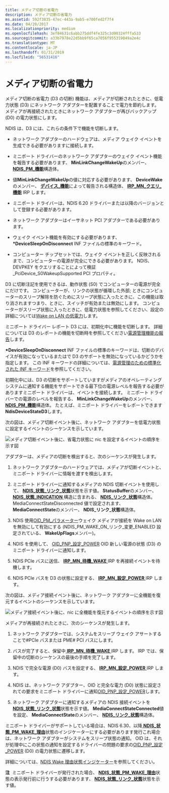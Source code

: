 ```yaml
---
title: メディア切断の省電力
description: メディア切断の省電力
ms.assetid: 592f3835-47ec-443a-9ab5-e700fed2f7f4
ms.date: 04/20/2017
ms.localizationpriority: medium
ms.openlocfilehash: 3ef84631c6abb275ddf4fe325c3d00324fffa533
ms.sourcegitcommit: a33b7978e22d5bb9f65ca7056f955319049a2e4c
ms.translationtype: MT
ms.contentlocale: ja-JP
ms.lasthandoff: 01/31/2019
ms.locfileid: "56531416"
---
```

# <a name="low-power-on-media-disconnect"></a>メディア切断の省電力





メディア切断の省電力 (D3 の切断) 機能は、メディアが切断されたときに、低電力状態 (D3) にネットワーク アダプターを配置することで電力を節約します。 メディアが再接続されたときにネットワーク アダプターが再びバックアップ (D0) の電力状態にします。

NDIS は、D3 には、これらの条件下で機能を切断します。

-   ネットワーク アダプターのハードウェアは、メディア ウェイク イベントを生成できる必要がありますに接続します。

-   ミニポート ドライバーのネットワーク アダプターのウェイク イベント機能を報告する必要があります、 **MinLinkChangeWakeUp**のメンバー、 [ **NDIS\_PM\_機能**](https://msdn.microsoft.com/library/windows/hardware/ff566748)構造体。

-   値**MinLinkChangeWakeUp**の値に対応する必要があります、 **DeviceWake**のメンバー、 [**デバイス\_機能**](https://msdn.microsoft.com/library/windows/hardware/ff543095)によって報告される構造体、 [ **IRP\_MN\_クエリ\_機能**](https://msdn.microsoft.com/library/windows/hardware/ff551664) IRP します。

-   ミニポート ドライバーは、NDIS 6.20 ドライバーまたは以降のバージョンとして登録する必要があります。

-   ネットワーク アダプターはイーサネット PCI アダプターである必要があります。

-   ウェイク イベント機能を有効にする必要があります、  **\*DeviceSleepOnDisconnect** INF ファイルの標準のキーワード。

-   コンピューター チップセットでは、ウェイク イベントを正しく反映されるまで、コンピューターの電源が完全にできる必要があります。 NDIS、DEVPKEY をクエリすることによって検証\_PciDevice\_S0WakeupSupported PCI プロパティ。

D3 に切断注記を使用できるは、動作状態 (S0) でコンピューターの電源が完全にだけです。 コンピューターが、リンクの状態が循環した外部; ときにコンピューターのスリープ解除を防ぐためにスリープ状態に入ったときに、この機能は取り消されますつまり、ときに、スイッチが有効または無効にします。 コンピューターがスリープ状態に入ったときに、低電力状態を参照してください、設定の詳細については[Wake on LAN の低電力](low-power-for-wake-on-lan.md)します。

ミニポート ドライバー レポート D3 には、初期化中に機能を切断します。 詳細については D3 のレポートの機能を切断時を参照してください[電源管理機能の報告](reporting-power-management-capabilities.md)します。

 **\*DeviceSleepOnDisconnect** INF ファイルの標準のキーワードは、切断のデバイスが有効になっているまたはで D3 のサポートを無効になっているかどうかを指定します。 この INF キーワードの詳細については、[電源管理のための標準化された INF キーワード](standardized-inf-keywords-for-power-management.md)を参照してください。

初期化中には、D3 の切断をサポートしていますがメディアのオペレーティング システムに通知する機能をサポートできる最下位の電源レベルを報告する必要がありますミニポート ドライバーは、イベントを接続します。 ミニポート ドライバーでの電源のレベルを報告する、 **MinLinkChangeWakeUp**のメンバー、 [ **NDIS\_PM\_機能**](https://msdn.microsoft.com/library/windows/hardware/ff566748)構造体。 たとえば、ミニポート ドライバーをレポートできます**NdisDeviceStateD3**します。

次の図は、メディア切断イベント後に、ネットワーク アダプターを低電力状態に設定するイベントのシーケンスを示しています。

![メディア切断イベント後に、省電力状態に nic を設定するイベントの順序を示す図](images/d3ondisconnect.png)

アダプターは、メディアの切断を検出すると、次のシーケンスが発生します。

1.  ネットワーク アダプターのハードウェアでは、メディアが切断イベントと、ミニポート ドライバーに情報を渡すを検出します。

2.  ミニポート ドライバーに通知するメディアの NDIS 切断イベントを使用して、 [ **NDIS\_状態\_リンク\_状態**](https://msdn.microsoft.com/library/windows/hardware/ff567391)状態を示す値。 **StatusBuffer**のメンバー、 [ **NDIS\_状態\_INDICATION** ](https://msdn.microsoft.com/library/windows/hardware/ff567373)構造に含まれる、 [ **NDIS\_リンク\_状態**](https://msdn.microsoft.com/library/windows/hardware/hh205390)構造体。 MediaConnectStateDisconnected 値で設定されます、 **MediaConnectState**のメンバー、 **NDIS\_リンク\_状態**構造体。

3.  NDIS 使用[OID\_PM\_パラメーター](https://msdn.microsoft.com/library/windows/hardware/ff569768)ウェイク メディアが接続を Wake on LAN を無効にして有効にする (NDIS\_PM\_WAKE\_ON\_リンク\_変更\_ENABLED 設定されている、 **WakeUpFlags**メンバー)。

4.  NDIS を使用して、 [OID\_PNP\_設定\_POWER](https://msdn.microsoft.com/library/windows/hardware/ff569780) OID 新しい電源の状態 (D3) のミニポート ドライバーに通知します。

5.  NDIS PCIe バスに送信、 [ **IRP\_MN\_待機\_WAKE** ](https://msdn.microsoft.com/library/windows/hardware/ff551766) IRP を再接続イベントを待機します。

6.  NDIS PCIe バスを D3 の状態に設定する、 [ **IRP\_MN\_設定\_POWER** ](https://msdn.microsoft.com/library/windows/hardware/ff551744) IRP します。

次の図は、メディア接続イベント後に、ネットワーク アダプターに全機能を復元するイベントのシーケンスを示しています。

![メディア接続イベント後に、nic に全機能を復元するイベントの順序を示す図](images/d0onconnect.png)

メディアが再接続されたときに、次のシーケンスが発生します。

1.  ネットワーク アダプターでは、システムをスリープ ウェイク アサートすることで\#PCIe バスまたは PME\# PCI バスにします。

2.  バスが完了すると、保留中[ **IRP\_MN\_待機\_WAKE** ](https://msdn.microsoft.com/library/windows/hardware/ff551766) IRP します。 IRP では、保留中の切断のシーケンスの最後の手順を完了します。

3.  NDIS で完全な電源 (D0) バスを設定する、 [ **IRP\_MN\_設定\_POWER** ](https://msdn.microsoft.com/library/windows/hardware/ff551744) IRP します。

4.  NDIS は、ネットワーク アダプター、OID と完全な電力 (D0) 状態に設定されての要求をミニポート ドライバーに通知[OID\_PNP\_設定\_POWER](https://msdn.microsoft.com/library/windows/hardware/ff569780)します。

5.  ネットワーク アダプターに通知するメディアの NDIS 接続イベントを[ **NDIS\_状態\_リンク\_状態**](https://msdn.microsoft.com/library/windows/hardware/ff567391)状態を示す値。 **MediaConnectStateConnected**値を設定、 **MediaConnectState**のメンバー、 [ **NDIS\_リンク\_状態**](https://msdn.microsoft.com/library/windows/hardware/hh205390)構造体。

ミニポート ドライバーがサポートしている場合は、NDIS 6.30、以降[ **NDIS\_状態\_PM\_WAKE\_理由**](https://msdn.microsoft.com/library/windows/hardware/hh439808)状態のインジケーターにする必要があります発行これ場合は、ネットワーク アダプターがシステムをスリープ状態の通知。 OID は、それが処理中にこの状態の通知を設定するドライバーの問題の要求の[OID\_PNP\_設定\_POWER](https://msdn.microsoft.com/library/windows/hardware/ff569780) (D0) の電力状態に遷移します。

詳細については、[NDIS Wake 理由状態インジケーター](ndis-wake-reason-status-indications.md)を参照してください。

**注**  ミニポート ドライバーが発行された場合、 [ **NDIS\_状態\_PM\_WAKE\_理由**](https://msdn.microsoft.com/library/windows/hardware/hh439808)状態の表示発行前に行うする必要があります、 [ **NDIS\_状態\_リンク\_状態**](https://msdn.microsoft.com/library/windows/hardware/ff567391)状態を示す値。

 

 

 





